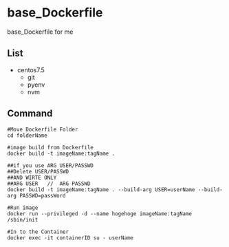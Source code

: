 # base_Dockerfile
base_Dockerfile for me

## List
- centos7.5
  - git
  - pyenv
  - nvm

## Command
```
#Move Dockerfile Folder
cd folderName

#image build from Dockerfile
docker build -t imageName:tagName .

##if you use ARG USER/PASSWD
##Delete USER/PASSWD
##AND WIRTE ONLY
##ARG USER   //  ARG PASSWD
docker build -t imageName:tagName . --build-arg USER=userName --build-arg PASSWD=passWord

#Run image
docker run --privileged -d --name hogehoge imageName:tagName /sbin/init

#In to the Container
docker exec -it containerID su - userName
```